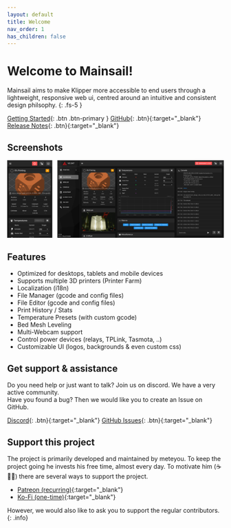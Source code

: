 ```yaml
---
layout: default
title: Welcome
nav_order: 1
has_children: false
---
```


# Welcome to Mainsail!
Mainsail aims to make Klipper more accessible to end users through a lightweight, responsive web ui, centred around an intuitive and consistent design philsophy.
{: .fs-5 }

[Getting Started](/setup){: .btn .btn-primary }
[GitHub](https://github.com/meteyou/mainsail){: .btn}{:target="_blank"}
[Release Notes](https://github.com/meteyou/mainsail/releases){: .btn}{:target="_blank"}

## Screenshots
![Dashboard](assets/img/screenshot.png)

## Features 
- Optimized for desktops, tablets and mobile devices
- Supports multiple 3D printers (Printer Farm)
- Localization (i18n)
- File Manager (gcode and config files)
- File Editor (gcode and config files)
- Print History / Stats
- Temperature Presets (with custom gcode)
- Bed Mesh Leveling
- Multi-Webcam support
- Control power devices (relays, TPLink, Tasmota, ..)
- Customizable UI (logos, backgrounds & even custom css)

## Get support & assistance
Do you need help or just want to talk? Join us on discord. We have a very active community.  
Have you found a bug? Then we would like you to create an Issue on GitHub.

[Discord](https://discord.gg/skWTwTD){: .btn}{:target="_blank"}
[GitHub Issues](https://github.com/meteyou/mainsail/issues){: .btn}{:target="_blank"}

## Support this project
The project is primarily developed and maintained by meteyou. To keep the project going he invests his free time, almost every day. To motivate him (☕🍺😜) there are several ways to support the project.

- [Patreon (recurring)](https://patreon.com/meteyou){:target="_blank"}
- [Ko-Fi (one-time)](https://ko-fi.com/mainsail){:target="_blank"}

However, we would also like to ask you to support the regular contributors.
{: .info}
